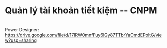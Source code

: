 # Quản lý tài khoản tiết kiệm -- CNPM
<br> Power Designer: https://drive.google.com/file/d/17IRW0mnfFuy6IGy87TTbrYaOmdEPoltG/view?usp=sharing </br>
